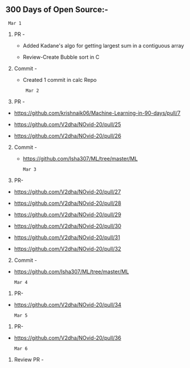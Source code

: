 ## 300 Days of Open Source:-

     Mar 1

1. PR -  

   * Added Kadane's algo for getting largest sum in a contiguous array
   
   * Review-Create Bubble sort in C

2. Commit -
   
   * Created 1 commit in calc Repo
   
          Mar 2

1. PR -
 
  * https://github.com/krishnaik06/Machine-Learning-in-90-days/pull/7
  
  * https://github.com/V2dha/NOvid-20/pull/25
  
  * https://github.com/V2dha/NOvid-20/pull/26
 
2. Commit -

   * https://github.com/Isha307/ML/tree/master/ML

         Mar 3

1. PR-

 * https://github.com/V2dha/NOvid-20/pull/27

 * https://github.com/V2dha/NOvid-20/pull/28

* https://github.com/V2dha/NOvid-20/pull/29

* https://github.com/V2dha/NOvid-20/pull/30

* https://github.com/V2dha/NOvid-20/pull/31

* https://github.com/V2dha/NOvid-20/pull/32

2. Commit - 

 * https://github.com/Isha307/ML/tree/master/ML

       Mar 4

1. PR-

 * https://github.com/V2dha/NOvid-20/pull/34

       Mar 5

1. PR-

 * https://github.com/V2dha/NOvid-20/pull/36

       Mar 6
       
 1. Review PR - [](https://github.com/Isha307/Good-First-Issue)
